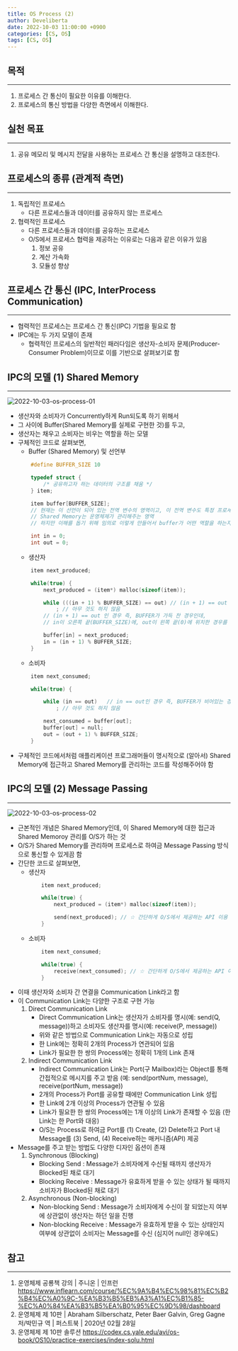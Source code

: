```yaml
---
title: OS Process (2)
author: Develiberta
date: 2022-10-03 11:00:00 +0900
categories: [CS, OS]
tags: [CS, OS]
---
```



## 목적
---
1. 프로세스 간 통신이 필요한 이유를 이해한다.
2. 프로세스의 통신 방법을 다양한 측면에서 이해한다.

## 실천 목표
---
1. 공유 메모리 및 메시지 전달을 사용하는 프로세스 간 통신을 설명하고 대조한다.

## 프로세스의 종류 (관계적 측면)
---
1. 독립적인 프로세스
	- 다른 프로세스들과 데이터를 공유하지 않는 프로세스
2. 협력적인 프로세스
	- 다른 프로세스들과 데이터를 공유하는 프로세스
	- O/S에서 프로세스 협력을 제공하는 이유로는 다음과 같은 이유가 있음
		1. 정보 공유
		2. 계산 가속화
		3. 모듈성 향상

## 프로세스 간 통신 (IPC, InterProcess Communication)
---
- 협력적인 프로세스는 프로세스 간 통신(IPC) 기법을 필요로 함
- IPC에는 두 가지 모델이 존재
	- 협력적인 프로세스의 일반적인 패러다임은 생산자-소비자 문제(Producer-Consumer Problem)이므로 이를 기반으로 살펴보기로 함

## IPC의 모델 (1) Shared Memory
---
![2022-10-03-os-process-01](/assets/img/illustrations/2022-10-03-os-process-01.jpg)
- 생산자와 소비자가 Concurrently하게 Run되도록 하기 위해서
- 그 사이에 Buffer(Shared Memory를 실제로 구현한 것)를 두고,
- 생산자는 채우고 소비자는 비우는 역할을 하는 모델
- 구체적인 코드로 살펴보면,
	- Buffer (Shared Memory) 및 선언부
	```c
		#define BUFFER_SIZE 10

		typedef struct {
			/* 공유하고자 하는 데이터의 구조를 채움 */
		} item;

		item buffer[BUFFER_SIZE];
		// 현재는 이 선언이 되어 있는 전역 변수의 영역이고, 이 전역 변수도 특정 프로세스에 속해 있으므로 사실상 이것은 Shared Memory가 아님
		// Shared Memory는 운영체제가 관리해주는 영역
		// 하지만 이해를 돕기 위해 임의로 이렇게 만들어서 buffer가 어떤 역할을 하는지 살펴보고자 함

		int in = 0;
		int out = 0;
	```
	- 생산자
	```c
		item next_produced;

		while(true) {
			next_produced = (item*) malloc(sizeof(item));

			while (((in + 1) % BUFFER_SIZE) == out)	// (in + 1) == out 인 경우 즉, BUFFER가 가득 찬 경우
				; // 아무 것도 하지 않음
			// (in + 1) == out 인 경우 즉, BUFFER가 가득 찬 경우인데,
			// in이 오른쪽 끝(BUFFER_SIZE)에, out이 왼쪽 끝(0)에 위치한 경우를 포괄하기 위해 BUFFER(>= in + 1)에 대한 나눗셈 나머지 처리를 한 것

			buffer[in] = next_produced;
			in = (in + 1) % BUFFER_SIZE;
		}
	```
	- 소비자
	```c
		item next_consumed;

		while(true) {

			while (in == out)	// in == out인 경우 즉, BUFFER가 비어있는 경우
				; // 아무 것도 하지 않음

			next_consumed = buffer[out];
			buffer[out] = null;
			out = (out + 1) % BUFFER_SIZE;
		}
	```
- 구체적인 코드에서처럼 애플리케이션 프로그래머들이 명시적으로 (알아서) Shared Memory에 접근하고 Shared Memory를 관리하는 코드를 작성해주어야 함

## IPC의 모델 (2) Message Passing
---
![2022-10-03-os-process-02](/assets/img/illustrations/2022-10-03-os-process-02.jpg)
- 근본적인 개념은 Shared Memory인데, 이 Shared Memory에 대한 접근과 Shared Memoroy 관리를 O/S가 하는 것
- O/S가 Shared Memory를 관리하며 프로세스로 하여금 Message Passing 방식으로 통신할 수 있게끔 함
- 간단한 코드로 살펴보면,
	- 생산자
		```c
			item next_produced;

			while(true) {
				next_produced = (item*) malloc(sizeof(item));

				send(next_produced); // ☆ 간단하게 O/S에서 제공하는 API 이용
			}
		```
	- 소비자
		```c
			item next_consumed;

			while(true) {
				receive(next_consumed); // ☆ 간단하게 O/S에서 제공하는 API 이용
			}
		```
- 이때 생산자와 소비자 간 연결을 Communication Link라고 함
- 이 Communication Link는 다양한 구조로 구현 가능
	1. Direct Communication Link
		- Direct Communication Link는 생산자가 소비자를 명시(예: send(Q, message))하고 소비자도 생산자를 명시(예: receive(P, message))
		- 위와 같은 방법으로 Communication Link는 자동으로 성립
		- 한 Link에는 정확히 2개의 Process가 연관되어 있음
		- Link가 필요한 한 쌍의 Process에는 정확히 1개의 Link 존재
	2. Indirect Communication Link
		- Indirect Communication Link는 Port(구 Mailbox)라는 Object를 통해 간접적으로 메시지를 주고 받음 (예: send(portNum, message), receive(portNum, message))
		- 2개의 Process가 Port를 공유할 때에만 Communication Link 성립
		- 한 Link에 2개 이상의 Process가 연관될 수 있음
		- Link가 필요한 한 쌍의 Process에는 1개 이상의 Link가 존재할 수 있음 (한 Link는 한 Port와 대응)
		- O/S는 Process로 하여금 Port를 (1) Create, (2) Delete하고 Port 내 Message를 (3) Send, (4) Receive하는 매커니즘(API) 제공
- Message를 주고 받는 방법도 다양한 디자인 옵션이 존재
	1. Synchronous (Blocking)
		- Blocking Send : Message가 소비자에게 수신될 때까지 생산자가 Blocked된 채로 대기
		- Blocking Receive : Message가 유효하게 받을 수 있는 상태가 될 때까지 소비자가 Blocked된 채로 대기 
	2. Asynchronous (Non-blocking)
		- Non-blocking Send : Message가 소비자에게 수신이 잘 되었는지 여부에 상관없이 생산자는 하던 일을 진행
		- Non-blocking Receive : Message가 유효하게 받을 수 있는 상태인지 여부에 상관없이 소비자는 Message를 수신 (심지어 null인 경우에도)
	
## 참고
---
1. 운영체제 공룡책 강의 | 주니온 | 인프런
	https://www.inflearn.com/course/%EC%9A%B4%EC%98%81%EC%B2%B4%EC%A0%9C-%EA%B3%B5%EB%A3%A1%EC%B1%85-%EC%A0%84%EA%B3%B5%EA%B0%95%EC%9D%98/dashboard
2. 운영체제 제 10판 | Abraham Silberschatz, Peter Baer Galvin, Greg Gagne 저/박민규 역 | 퍼스트북 | 2020년 02월 28일
3. 운영체제 제 10판 솔루션
	https://codex.cs.yale.edu/avi/os-book/OS10/practice-exercises/index-solu.html